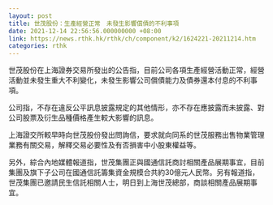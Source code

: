 ```yaml
---
layout: post
title: 世茂股份：生產經營正常　未發生影響償債的不利事項
date: 2021-12-14 22:56:56.000000000 +08:00
link: https://news.rthk.hk/rthk/ch/component/k2/1624221-20211214.htm
categories: rthk
---
```


世茂股份在上海證券交易所發出的公告指，目前公司各項生產經營活動正常，經營活動並未發生重大不利變化，未發生影響公司償債能力及債券還本付息的不利事項。

公司指，不存在違反公平訊息披露規定的其他情形，亦不存在應披露而未披露、對公司股票及衍生品種價格產生較大影響的訊息。

上海證交所較早時向世茂股份發出問詢信，要求就向同系的世茂服務出售物業管理業務有關交易，解釋交易必要性及有否損害中小股東權益等。

另外，綜合內地媒體報道指，世茂集團正與國通信託商討相關產品展期事宜，目前集團及旗下子公司在國通信託籌集資金規模合共約30億元人民幣。另有報道指，世茂集團已邀請民生信託相關人士，明日到上海世茂總部，商談相關產品展期事宜。
